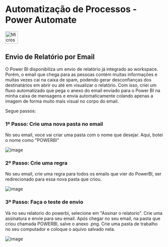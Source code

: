 # Automatização de Processos - Power Automate 

<img src="https://github.com/Josevinicius42/Projeto_PowerAutomate/assets/144733214/56146c88-55a6-4231-9cf4-965ee4ed29aa" alt="Microsoft Power Automate" width="40" />

## Envio de Relatório por Email

O Power BI disponibiliza um envio de relatório já integrado ao workspace. Porém, o email que chega para as pessoas contém muitas informações e muitas vezes cai na caixa de spam, podendo gerar desconfianças dos destinatários em abrir ou até em visualizar o relatório. Com isso, criei um fluxo automatizado que pega o anexo do email enviado para o Power BI na minha caixa de mensagens e envia automaticamente colando apenas a imagem de forma muito mais visual no corpo do email.

Segue passos:

### 1º Passo: Crie uma nova pasta no email

  No seu email, voce vai criar uma pasta com o nome que desejar. Aqui, botei o nome como "POWERBI"
  
  ![image](https://github.com/Josevinicius42/Projeto_PowerAutomate/assets/144733214/e3791164-9192-4cf9-a6d9-3488800aeba8)

### 2º Passo: Crie uma regra

  No seu email, crie uma regra para todos os emails que vier do PowerBI, ser redirecionado para essa nova pasta que criou.

  ![image](https://github.com/Josevinicius42/Projeto_PowerAutomate/assets/144733214/facaa2f9-391e-49af-8899-8adceec0a4d2)
  
### 3º Passo: Faça o teste de envio

  Vá no seu relatorio do powerbi, selecione em "Assinar o relatorio". Crie uma assinatura e envie para seu email.
  Após chegar no seu email, na pasta que criou chamada POWERBI, salve o anexo .png.
  Crie uma pasta de trabalho no seu computador e coloque o aquivo salvado nela.

  ![image](https://github.com/Josevinicius42/Projeto_PowerAutomate/assets/144733214/caa03b37-ddbc-43d3-8d4b-4cba69655c11)

  

